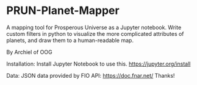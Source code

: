 # PRUN-Planet-Mapper
A mapping tool for Prosperous Universe as a Jupyter notebook. Write custom filters in python to visualize the more complicated attributes of planets, and draw them to a human-readable map.

By Archiel of OOG

Installation:
Install Jupyter Notebook to use this.
https://jupyter.org/install

Data:
JSON data provided by FIO API: https://doc.fnar.net/
Thanks!
